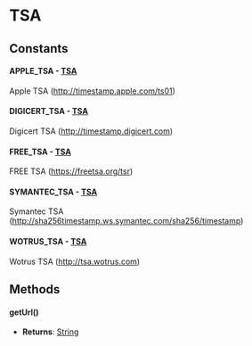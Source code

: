 # TSA
## Constants
#### APPLE_TSA - [TSA](TSA.html)
Apple TSA (http://timestamp.apple.com/ts01)
#### DIGICERT_TSA - [TSA](TSA.html)
Digicert TSA (http://timestamp.digicert.com)
#### FREE_TSA - [TSA](TSA.html)
FREE TSA (https://freetsa.org/tsr)
#### SYMANTEC_TSA - [TSA](TSA.html)
Symantec TSA (http://sha256timestamp.ws.symantec.com/sha256/timestamp)
#### WOTRUS_TSA - [TSA](TSA.html)
Wotrus TSA (http://tsa.wotrus.com)
## Methods
#### getUrl()
- **Returns**: [String](String.html)
